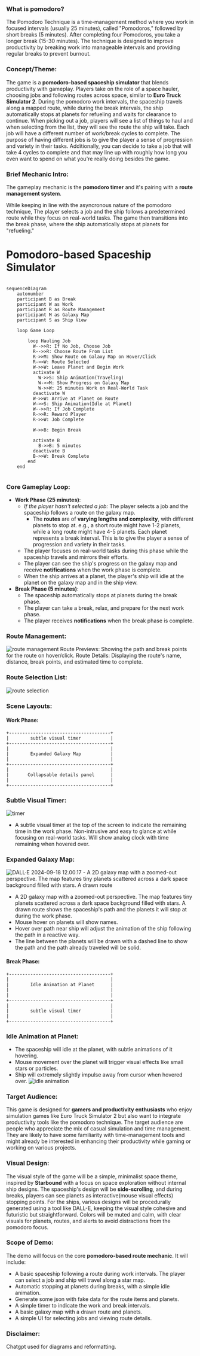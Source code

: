 ### What is pomodoro?

The Pomodoro Technique is a time-management method where you work in focused intervals (usually 25 minutes), called "Pomodoros," followed by short breaks (5 minutes). After completing four Pomodoros, you take a longer break (15-30 minutes). The technique is designed to improve productivity by breaking work into manageable intervals and providing regular breaks to prevent burnout.

### Concept/Theme:

The game is a **pomodoro-based spaceship simulator** that blends productivity with gameplay. Players take on the role of a space hauler, choosing jobs and following routes across space, similar to **Euro Truck Simulator 2**. During the pomodoro work intervals, the spaceship travels along a mapped route, while during the break intervals, the ship automatically stops at planets for refueling and waits for clearance to continue. When picking out a job, players will see a list of things to haul and when selecting from the list, they will see the route the ship will take. Each job will have a different number of work/break cycles to complete. The purpose of having different jobs is to give the player a sense of progression and variety in their tasks. Additionally, you can decide to take a job that will take 4 cycles to complete and that may line up with roughly how long you even want to spend on what you're really doing besides the game.

### Brief Mechanic Intro:

The gameplay mechanic is the **pomodoro timer** and it's pairing with a **route management system**. 

While keeping in line with the asyncronous nature of the pomodoro technique, The player selects a job and the ship follows a predetermined route while they focus on real-world tasks. The game then transitions into the break phase, where the ship automatically stops at planets for "refueling."

# Pomodoro-based Spaceship Simulator

```mermaid

sequenceDiagram
    autonumber
    participant B as Break
    participant W as Work
    participant R as Route Management
    participant M as Galaxy Map
    participant S as Ship View

    loop Game Loop
        
        loop Hauling Job
          W-->>R: If No Job, Choose Job
          R-->>R: Choose Route From List
          R->>M: Show Route on Galaxy Map on Hover/Click
          R->>W: Route Selected
          W->>W: Leave Planet and Begin Work
          activate W
            W->>S: Ship Animation(Traveling)
            W->>M: Show Progress on Galaxy Map
            W->>W: 25 minutes Work on Real-World Task
          deactivate W
          W->>W: Arrive at Planet on Route
          W->>S: Ship Animation(Idle at Planet)
          W-->>R: If Job Complete
          R->>R: Reward Player
          R->>W: Job Complete

          W->>B: Begin Break
          
          activate B
            B->>B: 5 minutes
          deactivate B
          B->>W: Break Complete
        end
    end


```

### Core Gameplay Loop:
- **Work Phase (25 minutes)**: 
  - *If the player hasn't selected a job:* The player selects a job and the spaceship follows a route on the galaxy map. 
    - The **routes** are of **varying lengths and complexity**, with different planets to stop at. e.g., a short route might have 1-2 planets, while a long route might have 4-5 planets. Each planet represents a break interval. This is to give the player a sense of progression and variety in their tasks.
  - The player focuses on real-world tasks during this phase while the spaceship travels and mirrors their efforts.
  - The player can see the ship's progress on the galaxy map and receive **notifications** when the work phase is complete.
  - When the ship arrives at a planet, the player's ship will idle at the planet on the galaxy map and in the ship view.
- **Break Phase (5 minutes)**:
  - The spaceship automatically stops at planets during the break phase.
  - The player can take a break, relax, and prepare for the next work phase.
  - The player receives **notifications** when the break phase is complete.

### Route Management:
![route management](images/route.png)
Route Previews: Showing the path and break points for the route on hover/click.
Route Details: Displaying the route's name, distance, break points, and estimated time to complete.

### Route Selection List:
![route selection](images/routes.png)

### Scene Layouts:
#### Work Phase:
```
+--------------------------------------+
|        subtle visual timer           |
+--------------------------------------+
|                                      |
|        Expanded Galaxy Map           |
|                                      |
+--------------------------------------+
|                                      |
|       Collapsable details panel      |
|                                      |
+--------------------------------------+
```
### Subtle Visual Timer:
![timer](images/timer.png)
- A subtle visual timer at the top of the screen to indicate the remaining time in the work phase. Non-intrusive and easy to glance at while focusing on real-world tasks. Will show analog clock with time remaining when hovered over.

### Expanded Galaxy Map:
![DALL·E 2024-09-18 12.00.17 - A 2D galaxy map with a zoomed-out perspective. The map features tiny planets scattered across a dark space background filled with stars. A drawn route](images/galaxymap.png)
- A 2D galaxy map with a zoomed-out perspective. The map features tiny planets scattered across a dark space background filled with stars. A drawn route shows the spaceship's path and the planets it will stop at during the work phase.
- Mouse hover on planets will show names.
- Hover over path near ship will adjust the animation of the ship following the path in a reactive way.
- The line between the planets will be drawn with a dashed line to show the path and the path already traveled will be solid.

#### Break Phase:

```
+--------------------------------------+
|                                      |
|        Idle Animation at Planet      |
|                                      |
|                                      |
+--------------------------------------+
|                                      |
|        subtle visual timer           |
|                                      |
+--------------------------------------+
```

### Idle Animation at Planet:
 - The spaceship will idle at the planet, with subtle animations of it hovering. 
 - Mouse movement over the planet will trigger visual effects like small stars or particles.
 - Ship will extremely slightly impulse away from cursor when hovered over.
![idle animation](images/idle.png)


### Target Audience:

This game is designed for **gamers and productivity enthusiasts** who enjoy simulation games like Euro Truck Simulator 2 but also want to integrate productivity tools like the pomodoro technique. The target audience are people who appreciate the mix of casual simulation and time management. They are likely to have some familiarity with time-management tools and might already be interested in enhancing their productivity while gaming or working on various projects.

### Visual Design:

The visual style of the game will be a simple, minimalist space theme, inspired by **Starbound** with a focus on space exploration without internal ship designs. The spaceship's design will be **side-scrolling**, and during breaks, players can see planets as interactive(mouse visual effects) stopping points. For the ships, various designs will be procedurally generated using a tool like DALL-E, keeping the visual style cohesive and futuristic but straightforward. Colors will be muted and calm, with clear visuals for planets, routes, and alerts to avoid distractions from the pomodoro focus.

### Scope of Demo:

The demo will focus on the core **pomodoro-based route mechanic**. It will include:

- A basic spaceship following a route during work intervals. The player can select a job and ship will travel along a star map.
- Automatic stopping at planets during breaks, with a simple idle animation.
- Generate some json with fake data for the route items and planets.
- A simple timer to indicate the work and break intervals.
- A basic galaxy map with a drawn route and planets.
- A simple UI for selecting jobs and viewing route details.

### Disclaimer:
Chatgpt used for diagrams and reformatting.